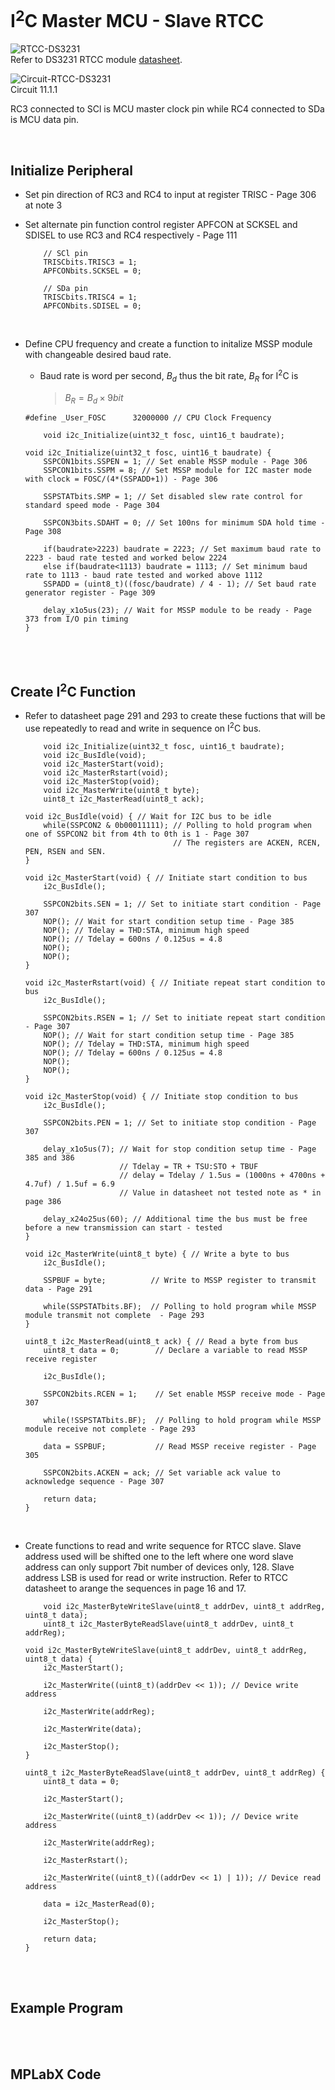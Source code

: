# I<sup>2</sup>C Master MCU - Slave RTCC

![RTCC-DS3231](https://github.com/user-attachments/assets/1a0526c9-6ae8-42f6-818c-b45aaa9ddc68)
<br/>
Refer to DS3231 RTCC module [datasheet](https://www.farnell.com/datasheets/2345152.pdf?_gl=1*1p7rxu4*_gcl_aw*R0NMLjE3MjYxMDYzNTIuQ2p3S0NBandfNFMzQmhBQUVpd0FfNjRZaHNVMEF0WnZRZFJON2Fac1l3ajlPZTRrMG80SVZuQXpXWTVyNHk3bFVmZzdMRGo5SGFEd0RSb0NMeG9RQXZEX0J3RQ..*_gcl_au*MTg2Mzg2NDUxNS4xNzI2MTA1NTU4).
<br/>

![Circuit-RTCC-DS3231](https://github.com/user-attachments/assets/c569d453-6aa1-4ab7-97d6-7d3623187773)
<br/>
Circuit 11.1.1
<br/>

RC3 connected to SCl is MCU master clock pin while RC4 connected to SDa is MCU data pin.
<br/>

<br/>

## Initialize Peripheral

* Set pin direction of RC3 and RC4 to input at register TRISC - Page 306 at note 3
* Set alternate pin function control register APFCON at SCKSEL and SDISEL to use RC3 and RC4 respectively - Page 111
  
  ```
      // SCl pin
      TRISCbits.TRISC3 = 1;
      APFCONbits.SCKSEL = 0;
      
      // SDa pin
      TRISCbits.TRISC4 = 1;
      APFCONbits.SDISEL = 0;
  ```

<br/>

* Define CPU frequency and create a function to initalize MSSP module with changeable desired baud rate.
  - Baud rate is word per second, $B_d$ thus the bit rate, $B_R$ for I<sup>2</sup>C is
    >$B_R = B_d \times{} 9bit$
  
  ```
  #define _User_FOSC      32000000 // CPU Clock Frequency
  ```
  
  ```
      void i2c_Initialize(uint32_t fosc, uint16_t baudrate);
  ```
  
  ```
  void i2c_Initialize(uint32_t fosc, uint16_t baudrate) {
      SSPCON1bits.SSPEN = 1; // Set enable MSSP module - Page 306
      SSPCON1bits.SSPM = 8; // Set MSSP module for I2C master mode with clock = FOSC/(4*(SSPADD+1)) - Page 306
      
      SSPSTATbits.SMP = 1; // Set disabled slew rate control for standard speed mode - Page 304
      
      SSPCON3bits.SDAHT = 0; // Set 100ns for minimum SDA hold time - Page 308
      
      if(baudrate>2223) baudrate = 2223; // Set maximum baud rate to 2223 - baud rate tested and worked below 2224
      else if(baudrate<1113) baudrate = 1113; // Set minimum baud rate to 1113 - baud rate tested and worked above 1112
      SSPADD = (uint8_t)((fosc/baudrate) / 4 - 1); // Set baud rate generator register - Page 309
      
      delay_x1o5us(23); // Wait for MSSP module to be ready - Page 373 from I/O pin timing
  }
  ```
<br/>

<br/>

## Create I<sup>2</sup>C Function

* Refer to datasheet page 291 and 293 to create these fuctions that will be use repeatedly to read and write in sequence on I<sup>2</sup>C bus.
  
  ```
      void i2c_Initialize(uint32_t fosc, uint16_t baudrate);
      void i2c_BusIdle(void);
      void i2c_MasterStart(void);
      void i2c_MasterRstart(void);
      void i2c_MasterStop(void);
      void i2c_MasterWrite(uint8_t byte);
      uint8_t i2c_MasterRead(uint8_t ack);
  ```
  
  ```
  void i2c_BusIdle(void) { // Wait for I2C bus to be idle
      while(SSPCON2 & 0b00011111); // Polling to hold program when one of SSPCON2 bit from 4th to 0th is 1 - Page 307
                                   // The registers are ACKEN, RCEN, PEN, RSEN and SEN.
  }
  
  void i2c_MasterStart(void) { // Initiate start condition to bus
      i2c_BusIdle();
      
      SSPCON2bits.SEN = 1; // Set to initiate start condition - Page 307
      NOP(); // Wait for start condition setup time - Page 385
      NOP(); // Tdelay = THD:STA, minimum high speed
      NOP(); // Tdelay = 600ns / 0.125us = 4.8
      NOP();
      NOP();
  }
  
  void i2c_MasterRstart(void) { // Initiate repeat start condition to bus
      i2c_BusIdle();
      
      SSPCON2bits.RSEN = 1; // Set to initiate repeat start condition - Page 307
      NOP(); // Wait for start condition setup time - Page 385
      NOP(); // Tdelay = THD:STA, minimum high speed
      NOP(); // Tdelay = 600ns / 0.125us = 4.8
      NOP();
      NOP();
  }
  
  void i2c_MasterStop(void) { // Initiate stop condition to bus
      i2c_BusIdle();
      
      SSPCON2bits.PEN = 1; // Set to initiate stop condition - Page 307
      
      delay_x1o5us(7); // Wait for stop condition setup time - Page 385 and 386
                       // Tdelay = TR + TSU:STO + TBUF
                       // delay = Tdelay / 1.5us = (1000ns + 4700ns + 4.7uf) / 1.5uf = 6.9
                       // Value in datasheet not tested note as * in page 386
      
      delay_x24o25us(60); // Additional time the bus must be free before a new transmission can start - tested
  }
  
  void i2c_MasterWrite(uint8_t byte) { // Write a byte to bus
      i2c_BusIdle();
      
      SSPBUF = byte;          // Write to MSSP register to transmit data - Page 291
      
      while(SSPSTATbits.BF);  // Polling to hold program while MSSP module transmit not complete  - Page 293
  }
  
  uint8_t i2c_MasterRead(uint8_t ack) { // Read a byte from bus
      uint8_t data = 0;        // Declare a variable to read MSSP receive register
      
      i2c_BusIdle();
      
      SSPCON2bits.RCEN = 1;    // Set enable MSSP receive mode - Page 307
      
      while(!SSPSTATbits.BF);  // Polling to hold program while MSSP module receive not complete - Page 293
      
      data = SSPBUF;           // Read MSSP receive register - Page 305
      
      SSPCON2bits.ACKEN = ack; // Set variable ack value to acknowledge sequence - Page 307
      
      return data;
  }
  ```
<br/>

* Create functions to read and write sequence for RTCC slave. Slave address used will be shifted one to the left where one word slave address can only support 7bit number of devices only, 128.
  Slave address LSB is used for read or write instruction. Refer to RTCC datasheet to arange the sequences in page 16 and 17.
  
  ```
      void i2c_MasterByteWriteSlave(uint8_t addrDev, uint8_t addrReg, uint8_t data);
      uint8_t i2c_MasterByteReadSlave(uint8_t addrDev, uint8_t addrReg);
  ```
  
  ```
  void i2c_MasterByteWriteSlave(uint8_t addrDev, uint8_t addrReg, uint8_t data) {
      i2c_MasterStart();
      
      i2c_MasterWrite((uint8_t)(addrDev << 1)); // Device write address
      
      i2c_MasterWrite(addrReg);
      
      i2c_MasterWrite(data);
      
      i2c_MasterStop();
  }
  
  uint8_t i2c_MasterByteReadSlave(uint8_t addrDev, uint8_t addrReg) {
      uint8_t data = 0;
      
      i2c_MasterStart();
      
      i2c_MasterWrite((uint8_t)(addrDev << 1)); // Device write address
      
      i2c_MasterWrite(addrReg);
      
      i2c_MasterRstart();
      
      i2c_MasterWrite((uint8_t)((addrDev << 1) | 1)); // Device read address
      
      data = i2c_MasterRead(0);
      
      i2c_MasterStop();
      
      return data;
  }
  ```
<br/>

<br/>

## Example Program

<br/>

<br/>

## MPLabX Code

<br/>

<br/>
